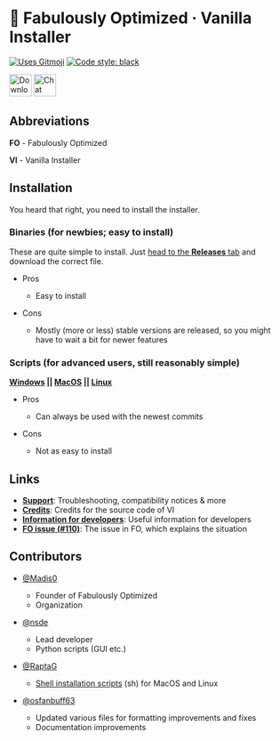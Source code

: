 # 🧰 Fabulously Optimized · Vanilla Installer

<a href="https://gitmoji.dev"><img src="https://img.shields.io/badge/gitmoji-%20😜%20😍-FFDD67.svg?style=flat-square" alt="Uses Gitmoji"></a>
<a href=https://github.com/psf/black><img alt="Code style: black" src="https://img.shields.io/badge/code%20style-black-000000.svg"></a>

<a href="https://github.com/Fabulously-Optimized/vanilla-installer/releases/latest"><img alt="Download on GitHub" height="40" src="https://cdn.jsdelivr.net/npm/@intergrav/devins-badges@2/assets/compact/available/github_vector.svg"></a>
<a href="https://discord.gg/yxaXtaQqdB"><img alt="Chat with us on Discord!" height="40" src="https://cdn.jsdelivr.net/npm/@intergrav/devins-badges@2/assets/compact/social/discord-plural_vector.svg"></a>


## Abbreviations

**FO** - Fabulously Optimized

**VI** - Vanilla Installer

## Installation

You heard that right, you need to install the installer.

### Binaries (for newbies; easy to install)

These are quite simple to install.
Just [head to the **Releases** tab](https://github.com/Fabulously-Optimized/vanilla-installer/releases/latest) and download the correct file.

- Pros
  - Easy to install

- Cons
  - Mostly (more or less) stable versions are released, so you might have to wait a bit for newer features

### Scripts (for advanced users, still reasonably simple)

**[Windows](install/windows.bat) || [MacOS](install/macos.sh) || [Linux](install/linux.sh)**

- Pros
  - Can always be used with the newest commits

- Cons
  - Not as easy to install

## Links

- **[Support](docs/support.md)**: Troubleshooting, compatibility notices & more
- **[Credits](docs/credits.md)**: Credits for the source code of VI
- **[Information for developers](docs/for-devs.md)**: Useful information for developers
- **[FO issue (#110)](https://github.com/Fabulously-Optimized/fabulously-optimized/issues/110)**: The issue in FO, which explains the situation

## Contributors

- [@Madis0](https://github.com/Madis0)
  - Founder of Fabulously Optimized
  - Organization

- [@nsde](https://github.com/nsde)
  - Lead developer
  - Python scripts (GUI etc.)

- [@RaptaG](https://github.com/RaptaG)
  - [Shell installation scripts](install/) (sh) for MacOS and Linux

- [@osfanbuff63](https://github.com/osfanbuff63)
  - Updated various files for formatting improvements and fixes
  - Documentation improvements
